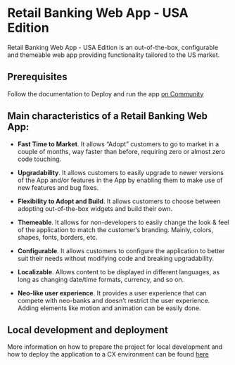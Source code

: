 # Retail Banking Web App - USA Edition

Retail Banking Web App - USA Edition is an out-of-the-box, configurable and themeable web app providing functionality tailored to the US market.

## Prerequisites

Follow the documentation to Deploy and run the app [on Community](https://community.backbase.com/documentation/Retail-Apps/latest/install_web_app)

## Main characteristics of a Retail Banking Web App:

- **Fast Time to Market**. It allows “Adopt” customers to go to market in a couple of months, way faster than before, requiring zero or almost zero code touching.

- **Upgradability**. It allows customers to easily upgrade to newer versions of the App and/or features in the App by enabling them to make use of new features and bug fixes.

- **Flexibility to Adopt and Build**. It allows customers to choose between adopting out-of-the-box widgets and build their own.

- **Themeable**. It allows for non-developers to easily change the look & feel of the application to match the customer’s branding. Mainly, colors, shapes, fonts, borders, etc.

- **Configurable**. It allows customers to configure the application to better suit their needs without modifying code and breaking upgradability.

- **Localizable**. Allows content to be displayed in different languages, as long as changing date/time formats, currency, and so on.

- **Neo-like user experience**. It provides a user experience that can compete with neo-banks and doesn’t restrict the user experience. Adding elements like motion and animation can be easily done.

## Local development and deployment

More information on how to prepare the project for local development and how to deploy the application to a CX environment can be found [here](https://community.backbase.com/documentation/Retail-Apps/latest/install_web_app)